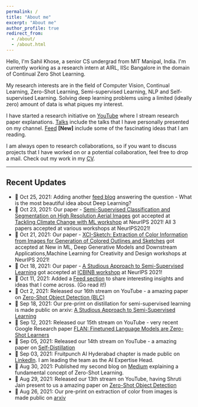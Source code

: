 ```yaml
---
permalink: /
title: "About me"
excerpt: "About me"
author_profile: true
redirect_from: 
  - /about/
  - /about.html
---
```

Hello, I'm Sahil Khose, a senior CS undergrad from MIT Manipal, India. I'm currently working as a research intern at AIRL, IISc Bangalore in the domain of Continual Zero Shot Learning.
<br>

My research interests are in the field of Computer Vision, Continual Learning, Zero-Shot Learning, Semi-supervised Learning, NLP and Self-supervised Learning. Solving deep learning problems using a limited (ideally zero) amount of data is what piques my interest. 
<br>

I have started a research initiative on [YouTube](https://youtube.com/c/SahilKhose) where I stream research paper explanations. 
[Talks](https://sahilkhose.github.io/talks/) include the talks that I have personally presented on my channel.
[Feed](https://sahilkhose.github.io/feed/) **[New]** include some of the fascinating ideas that I am reading. 
<br>

I am always open to research collaborations, so if you want to discuss projects that I have worked on or a potential collaboration, feel free to drop a mail. Check out my work in my [CV](https://sahilkhose.github.io/files/Sahil_Khose.pdf). 


---
## Recent Updates
- 📆	Oct 25, 2021: Adding another [feed blog](https://sahilkhose.github.io/feed/) answering the question - What is the most beautiful idea about Deep Learning?
- 📆	Oct 23, 2021: Our paper - [Semi-Supervised Classification and Segmentation on High Resolution Aerial Images](https://arxiv.org/abs/2105.08655) got accepted at [Tackling Climate Change with ML workshop](https://www.climatechange.ai/events/neurips2021.html) at NeurIPS 2021! All 3 papers accepted at various workshops at NeurIPS2021!
- 📆	Oct 21, 2021: Our paper - [XCI-Sketch: Extraction of Color Information from Images for Generation of Colored Outlines and Sketches](https://arxiv.org/abs/2108.11554) got accepted at New in ML, Deep Generative Models and Downstream Applications,Machine Learning for Creativity and Design workshops at NeurIPS 2021! 
- 📆	Oct 18, 2021: Our paper - [A Studious Approach to Semi-Supervised Learning](https://arxiv.org/abs/2109.08924) got accepted at [ICBINB workshop](https://i-cant-believe-its-not-better.github.io/neurips2021/) at NeurIPS 2021!
- 📆	Oct 11, 2021: Added a [Feed section](https://sahilkhose.github.io/feed/) to share interesting insights and ideas that I come across. (Go read it!)
- 📆	Oct 2, 2021: Released our 16th stream on YouTube - a amazing paper on [Zero-Shot Object Detection (BLC)](https://www.youtube.com/watch?v=JP6SjoLDrkc)
- 📆	Sep 18, 2021: Our pre-print on distillation for semi-supervised learning is made public on arxiv: [A Studious Approach to Semi-Supervised Learning](https://arxiv.org/abs/2108.11554)
- 📆	Sep 12, 2021: Released our 15th stream on YouTube - very recent Google Research paper [FLAN: Finetuned Language Models are Zero-Shot Learners](https://www.youtube.com/watch?v=QDeYaqdjH0w)
- 📆	Sep 05, 2021: Released our 14th stream on YouTube - a amazing paper on [Self-Distillation](https://www.youtube.com/watch?v=ugvHJbzhod8)
- 📆	Sep 03, 2021: Fruitpunch AI Hyderabad chapter is made public on [LinkedIn](https://www.linkedin.com/feed/update/urn:li:activity:6839531104295235584/). I am leading the team as the AI Expertise Head.
- 📆	Aug 30, 2021: Published my second blog on [Medium](https://sahilkhose.medium.com/zero-shot-learning-the-seen-the-unseen-and-the-unknown-9e69da125df2) explaining a fundamental concept of Zero-Shot Learning.
- 📆	Aug 29, 2021: Released our 13th stream on YouTube, having Shruti Jain present to us a amazing paper on [Zero-Shot Object Detection](https://www.youtube.com/watch?v=f-UELOTXlB4)
- 📆	Aug 26, 2021: Our pre-print on extraction of color from images is made public on [arxiv](https://arxiv.org/abs/2108.11554)
